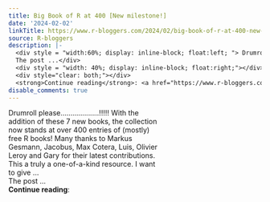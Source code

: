 ```yaml
---
title: Big Book of R at 400 [New milestone!]
date: '2024-02-02'
linkTitle: https://www.r-bloggers.com/2024/02/big-book-of-r-at-400-new-milestone/
source: R-bloggers
description: |-
  <div style = "width:60%; display: inline-block; float:left; "> Drumroll please……………….!!!!! With the addition of these 7 new books, the collection now stands at over 400 entries of (mostly) free R books! Many thanks to Markus Gesmann, Jacobus, Max Cotera, Luis, Olivier Leroy and Gary for their latest contributions. This a truly a one-of-a-kind resource. I want to give …<br />
  The post ...</div>
  <div style = "width: 40%; display: inline-block; float:right;"></div>
  <div style="clear: both;"></div>
  <strong>Continue reading</strong>: <a href="https://www.r-bloggers.com/2024/02/big-book-of-r-at-400-new ...
disable_comments: true
---
```

<div style = "width:60%; display: inline-block; float:left; "> Drumroll please……………….!!!!! With the addition of these 7 new books, the collection now stands at over 400 entries of (mostly) free R books! Many thanks to Markus Gesmann, Jacobus, Max Cotera, Luis, Olivier Leroy and Gary for their latest contributions. This a truly a one-of-a-kind resource. I want to give …<br />
The post ...</div>
<div style = "width: 40%; display: inline-block; float:right;"></div>
<div style="clear: both;"></div>
<strong>Continue reading</strong>: <a href="https://www.r-bloggers.com/2024/02/big-book-of-r-at-400-new ...